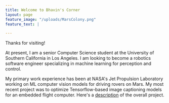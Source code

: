 ```yaml
---
title: Welcome to Bhavin's Corner
layout: page
feature_image: "/uploads/MarsColony.png"
feature_text: |

---
```


Thanks for visiting! 

At present, I am a senior Computer Science student at the University of Southern California in Los Angeles. I am looking to become a robotics software engineer specializing in machine learning for perception and control.

My primary work experience has been at NASA's Jet Propulsion Laboratory working on ML computer vision models for driving rovers on Mars. My most
recent project was to optimize Tensorflow-based image captioning models for an embedded flight computer. Here's a <a href="https://www-robotics.jpl.nasa.gov/tasks/showTask.cfm?FuseAction=ShowTask&TaskID=343&tdaID=700138">description</a> of the overall project.

